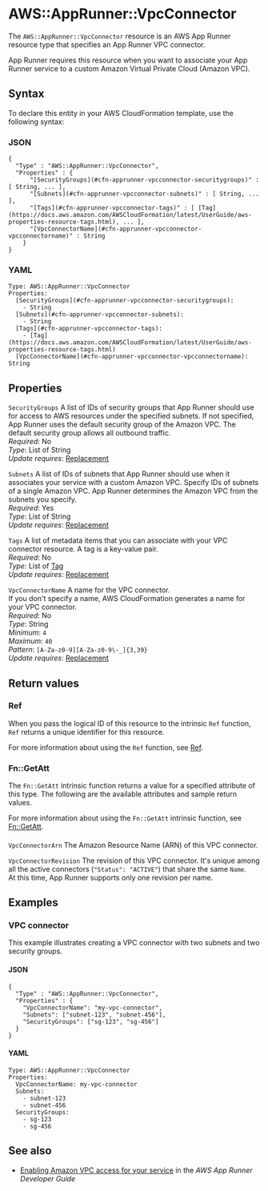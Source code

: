 # AWS::AppRunner::VpcConnector<a name="aws-resource-apprunner-vpcconnector"></a>

The `AWS::AppRunner::VpcConnector` resource is an AWS App Runner resource type that specifies an App Runner VPC connector\.

App Runner requires this resource when you want to associate your App Runner service to a custom Amazon Virtual Private Cloud \(Amazon VPC\)\.

## Syntax<a name="aws-resource-apprunner-vpcconnector-syntax"></a>

To declare this entity in your AWS CloudFormation template, use the following syntax:

### JSON<a name="aws-resource-apprunner-vpcconnector-syntax.json"></a>

```
{
  "Type" : "AWS::AppRunner::VpcConnector",
  "Properties" : {
      "[SecurityGroups](#cfn-apprunner-vpcconnector-securitygroups)" : [ String, ... ],
      "[Subnets](#cfn-apprunner-vpcconnector-subnets)" : [ String, ... ],
      "[Tags](#cfn-apprunner-vpcconnector-tags)" : [ [Tag](https://docs.aws.amazon.com/AWSCloudFormation/latest/UserGuide/aws-properties-resource-tags.html), ... ],
      "[VpcConnectorName](#cfn-apprunner-vpcconnector-vpcconnectorname)" : String
    }
}
```

### YAML<a name="aws-resource-apprunner-vpcconnector-syntax.yaml"></a>

```
Type: AWS::AppRunner::VpcConnector
Properties: 
  [SecurityGroups](#cfn-apprunner-vpcconnector-securitygroups): 
    - String
  [Subnets](#cfn-apprunner-vpcconnector-subnets): 
    - String
  [Tags](#cfn-apprunner-vpcconnector-tags): 
    - [Tag](https://docs.aws.amazon.com/AWSCloudFormation/latest/UserGuide/aws-properties-resource-tags.html)
  [VpcConnectorName](#cfn-apprunner-vpcconnector-vpcconnectorname): String
```

## Properties<a name="aws-resource-apprunner-vpcconnector-properties"></a>

`SecurityGroups`  <a name="cfn-apprunner-vpcconnector-securitygroups"></a>
A list of IDs of security groups that App Runner should use for access to AWS resources under the specified subnets\. If not specified, App Runner uses the default security group of the Amazon VPC\. The default security group allows all outbound traffic\.  
*Required*: No  
*Type*: List of String  
*Update requires*: [Replacement](https://docs.aws.amazon.com/AWSCloudFormation/latest/UserGuide/using-cfn-updating-stacks-update-behaviors.html#update-replacement)

`Subnets`  <a name="cfn-apprunner-vpcconnector-subnets"></a>
A list of IDs of subnets that App Runner should use when it associates your service with a custom Amazon VPC\. Specify IDs of subnets of a single Amazon VPC\. App Runner determines the Amazon VPC from the subnets you specify\.  
*Required*: Yes  
*Type*: List of String  
*Update requires*: [Replacement](https://docs.aws.amazon.com/AWSCloudFormation/latest/UserGuide/using-cfn-updating-stacks-update-behaviors.html#update-replacement)

`Tags`  <a name="cfn-apprunner-vpcconnector-tags"></a>
A list of metadata items that you can associate with your VPC connector resource\. A tag is a key\-value pair\.  
*Required*: No  
*Type*: List of [Tag](https://docs.aws.amazon.com/AWSCloudFormation/latest/UserGuide/aws-properties-resource-tags.html)  
*Update requires*: [Replacement](https://docs.aws.amazon.com/AWSCloudFormation/latest/UserGuide/using-cfn-updating-stacks-update-behaviors.html#update-replacement)

`VpcConnectorName`  <a name="cfn-apprunner-vpcconnector-vpcconnectorname"></a>
A name for the VPC connector\.  
If you don't specify a name, AWS CloudFormation generates a name for your VPC connector\.  
*Required*: No  
*Type*: String  
*Minimum*: `4`  
*Maximum*: `40`  
*Pattern*: `[A-Za-z0-9][A-Za-z0-9\-_]{3,39}`  
*Update requires*: [Replacement](https://docs.aws.amazon.com/AWSCloudFormation/latest/UserGuide/using-cfn-updating-stacks-update-behaviors.html#update-replacement)

## Return values<a name="aws-resource-apprunner-vpcconnector-return-values"></a>

### Ref<a name="aws-resource-apprunner-vpcconnector-return-values-ref"></a>

When you pass the logical ID of this resource to the intrinsic `Ref` function, `Ref` returns a unique identifier for this resource\.

For more information about using the `Ref` function, see [Ref](https://docs.aws.amazon.com/AWSCloudFormation/latest/UserGuide/intrinsic-function-reference-ref.html)\.

### Fn::GetAtt<a name="aws-resource-apprunner-vpcconnector-return-values-fn--getatt"></a>

The `Fn::GetAtt` intrinsic function returns a value for a specified attribute of this type\. The following are the available attributes and sample return values\.

For more information about using the `Fn::GetAtt` intrinsic function, see [Fn::GetAtt](https://docs.aws.amazon.com/AWSCloudFormation/latest/UserGuide/intrinsic-function-reference-getatt.html)\.

#### <a name="aws-resource-apprunner-vpcconnector-return-values-fn--getatt-fn--getatt"></a>

`VpcConnectorArn`  <a name="VpcConnectorArn-fn::getatt"></a>
The Amazon Resource Name \(ARN\) of this VPC connector\.

`VpcConnectorRevision`  <a name="VpcConnectorRevision-fn::getatt"></a>
The revision of this VPC connector\. It's unique among all the active connectors \(`"Status": "ACTIVE"`\) that share the same `Name`\.  
At this time, App Runner supports only one revision per name\.

## Examples<a name="aws-resource-apprunner-vpcconnector--examples"></a>

### VPC connector<a name="aws-resource-apprunner-vpcconnector--examples--VPC_connector"></a>

This example illustrates creating a VPC connector with two subnets and two security groups\.

#### JSON<a name="aws-resource-apprunner-vpcconnector--examples--VPC_connector--json"></a>

```
{
  "Type" : "AWS::AppRunner::VpcConnector",
  "Properties" : {
    "VpcConnectorName": "my-vpc-connector",
    "Subnets": ["subnet-123", "subnet-456"],
    "SecurityGroups": ["sg-123", "sg-456"]
  }
}
```

#### YAML<a name="aws-resource-apprunner-vpcconnector--examples--VPC_connector--yaml"></a>

```
Type: AWS::AppRunner::VpcConnector
Properties:
  VpcConnectorName: my-vpc-connector
  Subnets:
    - subnet-123
    - subnet-456
  SecurityGroups:
    - sg-123
    - sg-456
```

## See also<a name="aws-resource-apprunner-vpcconnector--seealso"></a>
+ [Enabling Amazon VPC access for your service](https://docs.aws.amazon.com/apprunner/latest/dg/network-vpc.html) in the *AWS App Runner Developer Guide*